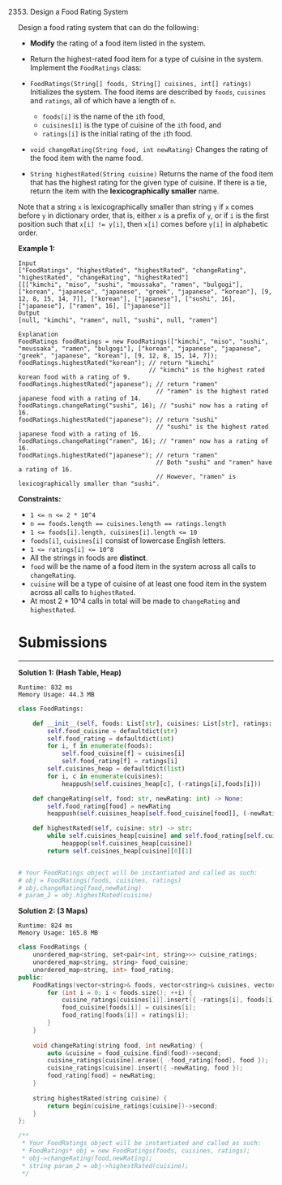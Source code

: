 2353. Design a Food Rating System

Design a food rating system that can do the following:

* **Modify** the rating of a food item listed in the system.
* Return the highest-rated food item for a type of cuisine in the system.
Implement the `FoodRatings` class:

* `FoodRatings(String[] foods, String[] cuisines, int[] ratings)` Initializes the system. The food items are described by `foods`, `cuisines` and `ratings`, all of which have a length of `n`.
    * `foods[i]` is the name of the `i`th food,
    * `cuisines[i]` is the type of cuisine of the `i`th food, and
    * `ratings[i]` is the initial rating of the `i`th food.
* `void changeRating(String food, int newRating)` Changes the rating of the food item with the name food.
* `String highestRated(String cuisine)` Returns the name of the food item that has the highest rating for the given type of cuisine. If there is a tie, return the item with the **lexicographically smaller** name.

Note that a string `x` is lexicographically smaller than string `y` if `x` comes before `y` in dictionary order, that is, either `x` is a prefix of `y`, or if `i` is the first position such that `x[i] != y[i]`, then `x[i]` comes before `y[i]` in alphabetic order.

 

**Example 1:**
```
Input
["FoodRatings", "highestRated", "highestRated", "changeRating", "highestRated", "changeRating", "highestRated"]
[[["kimchi", "miso", "sushi", "moussaka", "ramen", "bulgogi"], ["korean", "japanese", "japanese", "greek", "japanese", "korean"], [9, 12, 8, 15, 14, 7]], ["korean"], ["japanese"], ["sushi", 16], ["japanese"], ["ramen", 16], ["japanese"]]
Output
[null, "kimchi", "ramen", null, "sushi", null, "ramen"]

Explanation
FoodRatings foodRatings = new FoodRatings(["kimchi", "miso", "sushi", "moussaka", "ramen", "bulgogi"], ["korean", "japanese", "japanese", "greek", "japanese", "korean"], [9, 12, 8, 15, 14, 7]);
foodRatings.highestRated("korean"); // return "kimchi"
                                    // "kimchi" is the highest rated korean food with a rating of 9.
foodRatings.highestRated("japanese"); // return "ramen"
                                      // "ramen" is the highest rated japanese food with a rating of 14.
foodRatings.changeRating("sushi", 16); // "sushi" now has a rating of 16.
foodRatings.highestRated("japanese"); // return "sushi"
                                      // "sushi" is the highest rated japanese food with a rating of 16.
foodRatings.changeRating("ramen", 16); // "ramen" now has a rating of 16.
foodRatings.highestRated("japanese"); // return "ramen"
                                      // Both "sushi" and "ramen" have a rating of 16.
                                      // However, "ramen" is lexicographically smaller than "sushi".
```

**Constraints:**

* `1 <= n <= 2 * 10^4`
* `n == foods.length == cuisines.length == ratings.length`
* `1 <= foods[i].length, cuisines[i].length <= 10`
* `foods[i]`, `cuisines[i]` consist of lowercase English letters.
* `1 <= ratings[i] <= 10^8`
* All the strings in foods are **distinct**.
* `food` will be the name of a food item in the system across all calls to `changeRating`.
* `cuisine` will be a type of cuisine of at least one food item in the system across all calls to `highestRated`.
* At most 2 * 10^4 calls in total will be made to `changeRating` and `highestRated`.

# Submissions
---
**Solution 1: (Hash Table, Heap)**
```
Runtime: 832 ms
Memory Usage: 44.3 MB
```
```python
class FoodRatings:

    def __init__(self, foods: List[str], cuisines: List[str], ratings: List[int]):
        self.food_cuisine = defaultdict(str)
        self.food_rating = defaultdict(int)
        for i, f in enumerate(foods):
            self.food_cuisine[f] = cuisines[i]
            self.food_rating[f] = ratings[i]
        self.cuisines_heap = defaultdict(list)
        for i, c in enumerate(cuisines):
            heappush(self.cuisines_heap[c], (-ratings[i],foods[i]))

    def changeRating(self, food: str, newRating: int) -> None:
        self.food_rating[food] = newRating
        heappush(self.cuisines_heap[self.food_cuisine[food]], (-newRating, food))

    def highestRated(self, cuisine: str) -> str:
        while self.cuisines_heap[cuisine] and self.food_rating[self.cuisines_heap[cuisine][0][1]] != -self.cuisines_heap[cuisine][0][0]:
            heappop(self.cuisines_heap[cuisine])
        return self.cuisines_heap[cuisine][0][1]


# Your FoodRatings object will be instantiated and called as such:
# obj = FoodRatings(foods, cuisines, ratings)
# obj.changeRating(food,newRating)
# param_2 = obj.highestRated(cuisine)
```

**Solution 2: (3 Maps)**
```
Runtime: 824 ms
Memory Usage: 165.8 MB
```
```c++
class FoodRatings {
    unordered_map<string, set<pair<int, string>>> cuisine_ratings;
    unordered_map<string, string> food_cuisine;
    unordered_map<string, int> food_rating;
public:
    FoodRatings(vector<string>& foods, vector<string>& cuisines, vector<int>& ratings) {
        for (int i = 0; i < foods.size(); ++i) {
            cuisine_ratings[cuisines[i]].insert({ -ratings[i], foods[i] });
            food_cuisine[foods[i]] = cuisines[i];
            food_rating[foods[i]] = ratings[i];
        }
    }
    
    void changeRating(string food, int newRating) {
        auto &cuisine = food_cuisine.find(food)->second;
        cuisine_ratings[cuisine].erase({ -food_rating[food], food });
        cuisine_ratings[cuisine].insert({ -newRating, food });
        food_rating[food] = newRating;
    }
    
    string highestRated(string cuisine) {
        return begin(cuisine_ratings[cuisine])->second;
    }
};

/**
 * Your FoodRatings object will be instantiated and called as such:
 * FoodRatings* obj = new FoodRatings(foods, cuisines, ratings);
 * obj->changeRating(food,newRating);
 * string param_2 = obj->highestRated(cuisine);
 */
```
